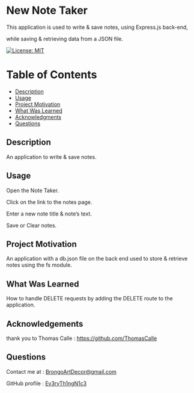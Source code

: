   # New Note Taker

  This application is used to write & save notes, using Express.js back-end, 

  while saving & retrieving data from a JSON file.
  
  [![License: MIT](https://img.shields.io/badge/License-MIT-yellow.svg)](https://opensource.org/licenses/MIT)
  
  # Table of Contents

  * [Description](#description)
  * [Usage](#usage)
  * [Project Motivation](#project-motivation)
  * [What Was Learned](#what-was-learned)
  * [Acknowledgments](#acknowledgments)
  * [Questions](#questions)
  
  ## Description
  
  An application to write & save notes.
  
  ## Usage 

  Open the Note Taker.

  Click on the link to the notes page.

  Enter a new note title & note’s text.

  Save or Clear notes.

  ## Project Motivation

  An application with a db.json file on the back end used to store & retrieve notes using the fs module.

  ## What Was Learned

  How to handle DELETE requests by adding the DELETE route to the application.

  ## Acknowledgements
  
  thank you to Thomas Calle : https://github.com/ThomasCalle

  ## Questions
  
  Contact me at : [BrongoArtDecor@gmail.com](mailto:BrongoArtDecor@gmail.com)
  
  GitHub profile : [Ev3ryTh1ngN1c3](https://github.com/Ev3ryTh1ngN1c3)